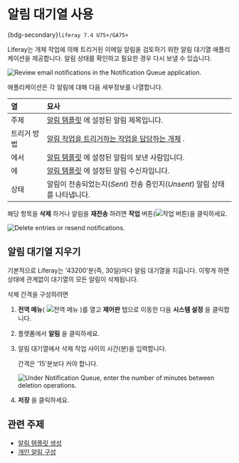 # 알림 대기열 사용

{bdg-secondary}`liferay 7.4 U75+/GA75+`

Liferay는 개체 작업에 의해 트리거된 이메일 알림을 검토하기 위한 알림 대기열 애플리케이션을 제공합니다. 알림 상태를 확인하고 필요한 경우 다시 보낼 수 있습니다.

![Review email notifications in the Notification Queue application.](./using-the-notification-queue/images/01.png)

애플리케이션은 각 알림에 대해 다음 세부정보를 나열합니다.

| 열      | 묘사                                                                                                                                                                |
| :----- | :---------------------------------------------------------------------------------------------------------------------------------------------------------------- |
| 주제     | [알림 템플릿](./creating-notification-templates.md) 에 설정된 알림 제목입니다.                                                                                          |
| 트리거 방법 | [알림 작업을 트리거하는 작업을 담당하는 개체](../../building-applications/objects/creating-and-managing-objects/actions/defining-object-actions.md#notification-actions) . |
| 에서     | [알림 템플릿](./creating-notification-templates.md) 에 설정된 알림의 보낸 사람입니다.                                                                                      |
| 에      | [알림 템플릿](./creating-notification-templates.md) 에 설정된 알림 수신자입니다.                                                                                         |
| 상태     | 알림이 전송되었는지(_Sent_) 전송 중인지(_Unsent_) 알림 상태를 나타냅니다.                                                                           |

해당 항목을 **삭제** 하거나 알림을 **재전송** 하려면 **작업** 버튼(![작업 버튼](../../images/icon-actions.png))을 클릭하세요.

![Delete entries or resend notifications.](./using-the-notification-queue/images/02.png)

## 알림 대기열 지우기

기본적으로 Liferay는 '43200'분(즉, 30일)마다 알림 대기열을 지웁니다. 이렇게 하면 상태에 관계없이 대기열의 모든 알림이 삭제됩니다.

삭제 간격을 구성하려면

1. **전역 메뉴**( ![전역 메뉴](../../images/icon-applications-menu.png) )를 열고 **제어판** 탭으로 이동한 다음 **시스템 설정** 을 클릭합니다.

1. 플랫폼에서 **알림** 을 클릭하세요.

1. 알림 대기열에서 삭제 작업 사이의 시간(분)을 입력합니다.

   간격은 '15'분보다 커야 합니다.

   ![Under Notification Queue, enter the number of minutes between deletion operations.](./using-the-notification-queue/images/03.png)

1. **저장** 을 클릭하세요.

## 관련 주제

* [알림 템플릿 생성](./creating-notification-templates.md)
* [개인 알림 구성](./configuring-personal-notifications.md)
